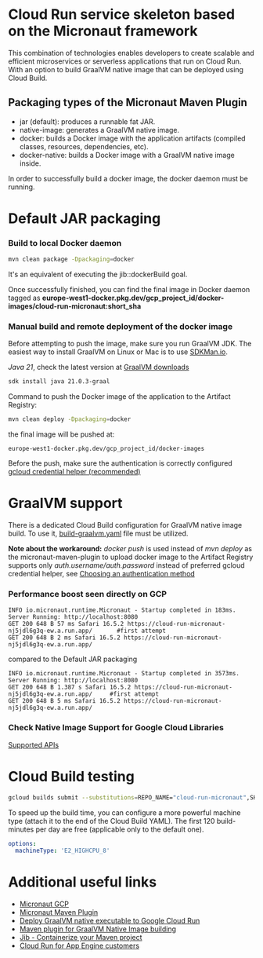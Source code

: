 # Cloud Run service skeleton based on the Micronaut framework

This combination of technologies enables developers to create scalable and efficient microservices or serverless
applications that run on Cloud Run. With an option to build GraalVM native image that can be deployed using Cloud Build.

## Packaging types of the Micronaut Maven Plugin

* jar (default): produces a runnable fat JAR.
* native-image: generates a GraalVM native image.
* docker: builds a Docker image with the application artifacts (compiled classes, resources, dependencies, etc).
* docker-native: builds a Docker image with a GraalVM native image inside.

In order to successfully build a docker image, the docker daemon must be running.

# Default JAR packaging

### Build to local Docker daemon

```bash
mvn clean package -Dpackaging=docker
```

It's an equivalent of executing the jib::dockerBuild goal.

Once successfully finished, you can find the final image in Docker daemon tagged as
**europe-west1-docker.pkg.dev/gcp_project_id/docker-images/cloud-run-micronaut:short_sha**

### Manual build and remote deployment of the docker image

Before attempting to push the image, make sure you run GraalVM JDK. The easiest way to install GraalVM on Linux or Mac
is to use [SDKMan.io](https://sdkman.io/).

*Java 21*, check the latest version at [GraalVM downloads](https://www.graalvm.org/downloads/)

```bash
sdk install java 21.0.3-graal
```

Command to push the Docker image of the application to the Artifact Registry:

```bash
mvn clean deploy -Dpackaging=docker
```

the final image will be pushed at:

```
europe-west1-docker.pkg.dev/gcp_project_id/docker-images
```

Before the push, make sure the authentication is correctly configured
[gcloud credential helper (recommended)](https://cloud.google.com/artifact-registry/docs/docker/authentication#gcloud-helper)

# GraalVM support

There is a dedicated Cloud Build configuration for GraalVM native image build. To use
it, [build-graalvm.yaml](build-graalvm.yaml)
file must be utilized.

**Note about the workaround:** *docker push* is used instead of *mvn deploy* as the micronaut-maven-plugin to upload
docker image to the Artifact Registry supports only *auth.username/auth.password* instead of preferred gcloud credential
helper,
see [Choosing an authentication method](https://cloud.google.com/artifact-registry/docs/docker/authentication#methods)

### Performance boost seen directly on GCP

```stacktrace
INFO io.micronaut.runtime.Micronaut - Startup completed in 183ms. Server Running: http://localhost:8080
GET 200 648 B 57 ms Safari 16.5.2 https://cloud-run-micronaut-nj5jdl6g3q-ew.a.run.app/       #first attempt
GET 200 648 B 2 ms Safari 16.5.2 https://cloud-run-micronaut-nj5jdl6g3q-ew.a.run.app/
```

compared to the Default JAR packaging

```stacktrace
INFO io.micronaut.runtime.Micronaut - Startup completed in 3573ms. Server Running: http://localhost:8080
GET 200 648 B 1.387 s Safari 16.5.2 https://cloud-run-micronaut-nj5jdl6g3q-ew.a.run.app/     #first attempt
GET 200 648 B 5 ms Safari 16.5.2 https://cloud-run-micronaut-nj5jdl6g3q-ew.a.run.app/
```

### Check Native Image Support for Google Cloud Libraries

[Supported APIs](https://github.com/googleapis/google-cloud-java#supported-apis)

# Cloud Build testing

```bash
gcloud builds submit --substitutions=REPO_NAME="cloud-run-micronaut",SHORT_SHA="1.0.0" --config build-graalvm.yaml .
```

To speed up the build time, you can configure a more powerful machine type (attach it to the end of the Cloud Build
YAML).
The first 120 build-minutes per day are free (applicable only to the default one).

```yaml
options:
  machineType: 'E2_HIGHCPU_8'
```

# Additional useful links

* [Micronaut GCP](https://micronaut-projects.github.io/micronaut-gcp/latest/)
* [Micronaut Maven Plugin](https://micronaut-projects.github.io/micronaut-maven-plugin/latest/)
* [Deploy GraalVM native executable to Google Cloud Run](https://guides.micronaut.io/latest/micronaut-graalvm-native-image-google-cloud-platform-cloud-run-maven-java.html)
* [Maven plugin for GraalVM Native Image building](https://graalvm.github.io/native-build-tools/latest/maven-plugin.html)
* [Jib - Containerize your Maven project](https://github.com/GoogleContainerTools/jib/blob/master/jib-maven-plugin/README.md)
* [Cloud Run for App Engine customers](https://cloud.google.com/appengine/docs/standard/cloud-run-for-gae-customers)